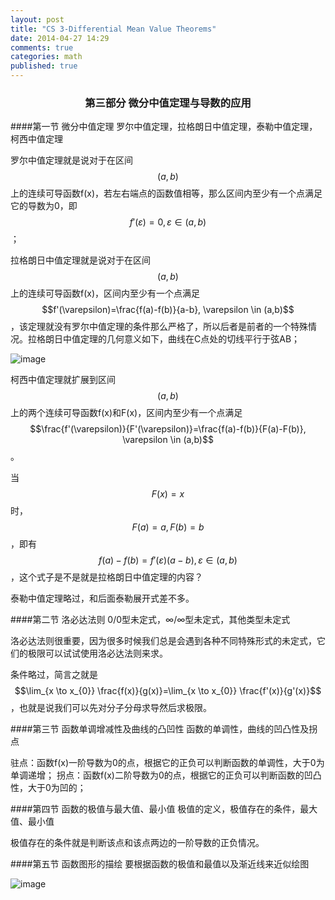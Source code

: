 ```yaml
---
layout: post
title: "CS 3-Differential Mean Value Theorems"
date: 2014-04-27 14:29
comments: true
categories: math
published: true
---
```

### <center>第三部分 微分中值定理与导数的应用 </center>

####第一节 微分中值定理
罗尔中值定理，拉格朗日中值定理，泰勒中值定理，柯西中值定理

罗尔中值定理就是说对于在区间$$(a,b)$$上的连续可导函数f(x)，若左右端点的函数值相等，那么区间内至少有一个点满足它的导数为0，即$$f'(\varepsilon)=0, \varepsilon \in (a,b)$$；

拉格朗日中值定理就是说对于在区间$$(a,b)$$上的连续可导函数f(x)，区间内至少有一个点满足$$f'(\varepsilon)=\frac{f(a)-f(b)}{a-b}, \varepsilon \in (a,b)$$，该定理就没有罗尔中值定理的条件那么严格了，所以后者是前者的一个特殊情况。拉格朗日中值定理的几何意义如下，曲线在C点处的切线平行于弦AB；

![image][10]

柯西中值定理就扩展到区间$$(a,b)$$上的两个连续可导函数f(x)和F(x)，区间内至少有一个点满足$$\frac{f'(\varepsilon)}{F'(\varepsilon)}=\frac{f(a)-f(b)}{F(a)-F(b)}, \varepsilon \in (a,b)$$。

当$$F(x)=x$$时，$$F(a)=a,F(b)=b$$，即有$$f(a)-f(b)=f'(\varepsilon)(a-b), \varepsilon \in (a,b)$$，这个式子是不是就是拉格朗日中值定理的内容？

泰勒中值定理略过，和后面泰勒展开式差不多。

####第二节 洛必达法则
0/0型未定式，∞/∞型未定式，其他类型未定式

洛必达法则很重要，因为很多时候我们总是会遇到各种不同特殊形式的未定式，它们的极限可以试试使用洛必达法则来求。

条件略过，简言之就是$$\lim_{x \to x_{0}} \frac{f(x)}{g(x)}=\lim_{x \to x_{0}} \frac{f'(x)}{g'(x)}$$，也就是说我们可以先对分子分母求导然后求极限。

####第三节 函数单调增减性及曲线的凸凹性
函数的单调性，曲线的凹凸性及拐点

驻点：函数f(x)一阶导数为0的点，根据它的正负可以判断函数的单调性，大于0为单调递增；
拐点：函数f(x)二阶导数为0的点，根据它的正负可以判断函数的凹凸性，大于0为凹的；

####第四节 函数的极值与最大值、最小值
极值的定义，极值存在的条件，最大值、最小值

极值存在的条件就是判断该点和该点两边的一阶导数的正负情况。

####第五节 函数图形的描绘
要根据函数的极值和最值以及渐近线来近似绘图

![image][11]



  [1]: http://hujiaweibujidao.github.io/images/math/elementalfuns.png
  [2]: http://hujiaweibujidao.github.io/images/math/elementalfuns.png
  [3]: http://hujiaweibujidao.github.io/images/math/fun_limit.png
  [4]: http://hujiaweibujidao.github.io/images/math/funlimit_meaning.png
  [5]: http://hujiaweibujidao.github.io/images/math/sinxoverx.png
  [6]: http://hujiaweibujidao.github.io/images/math/deviration_meaning.png
  [7]: http://hujiaweibujidao.github.io/images/math/deviration.png
  [8]: http://hujiaweibujidao.github.io/images/math/weifen.png
  [9]: http://hujiaweibujidao.github.io/images/math/weifen_meaning.png
  [10]: http://hujiaweibujidao.github.io/images/math/langrant.png
  [11]: http://hujiaweibujidao.github.io/images/math/fun_figure.png
  [12]: http://hujiaweibujidao.github.io/images/math/dingjifen.png
  [13]: http://hujiaweibujidao.github.io/images/math/jifen_midvalue.png
  [14]: http://hujiaweibujidao.github.io/images/math/dingjifen_area.png
  [15]: http://hujiaweibujidao.github.io/images/math/infty_round.png
  [16]: http://hujiaweibujidao.github.io/images/math/tylor_serials.png
  [17]: http://hujiaweibujidao.github.io/images/math/miseries1.png
  [18]: http://hujiaweibujidao.github.io/images/math/miseries2.png
  [19]: http://hujiaweibujidao.github.io/images/math/ex.png
  [20]: http://hujiaweibujidao.github.io/images/math/common_series.png
  [21]: http://hujiaweibujidao.github.io/images/math/tiaohe_series.png
  [22]: http://hujiaweibujidao.github.io/images/math/xuanzhuanti.png
  [23]: http://hujiaweibujidao.github.io/images/math/fangxiangjiao1.png
  [24]: http://hujiaweibujidao.github.io/images/math/fangxiangjiao2.png
  [25]: http://hujiaweibujidao.github.io/images/math/touying1.png
  [26]: http://hujiaweibujidao.github.io/images/math/touying2.png
  [27]: http://hujiaweibujidao.github.io/images/math/shuliangji1.png
  [28]: http://hujiaweibujidao.github.io/images/math/shuliangji2.png
  [29]: http://hujiaweibujidao.github.io/images/math/line1.png
  [30]: http://hujiaweibujidao.github.io/images/math/line2.png
  [31]: http://hujiaweibujidao.github.io/images/math/lineangle.png
  [32]: http://hujiaweibujidao.github.io/images/math/linespaceangle.png
  [33]: http://hujiaweibujidao.github.io/images/math/space1.png
  [34]: http://hujiaweibujidao.github.io/images/math/space2.png
  [35]: http://hujiaweibujidao.github.io/images/math/spaceline1.png
  [36]: http://hujiaweibujidao.github.io/images/math/spaceline2.png
  [37]: http://hujiaweibujidao.github.io/images/math/spaceangle.png
  [38]: http://hujiaweibujidao.github.io/images/math/qumian.png
  [39]: http://hujiaweibujidao.github.io/images/math/xuanzhuanqumian.png
  [40]: http://hujiaweibujidao.github.io/images/math/zhumian.png
  [41]: http://hujiaweibujidao.github.io/images/math/space1.png
  [42]: http://hujiaweibujidao.github.io/images/math/space2.png
  [43]: http://hujiaweibujidao.github.io/images/math/piandaoshu.png
  [44]: http://hujiaweibujidao.github.io/images/math/gaojipiandaoshu.png
  [45]: http://hujiaweibujidao.github.io/images/math/quanweifen.png
  [46]: http://hujiaweibujidao.github.io/images/math/chainrule.png
  [47]: http://hujiaweibujidao.github.io/images/math/chainrulefig.png
  [48]: http://hujiaweibujidao.github.io/images/math/yinfun1.png
  [49]: http://hujiaweibujidao.github.io/images/math/yinfun2.png
  [50]: http://hujiaweibujidao.github.io/images/math/yinfun3.png
  [51]: http://hujiaweibujidao.github.io/images/math/yinfun4.png
  [52]: http://hujiaweibujidao.github.io/images/math/yinfun5.png
  [53]: http://hujiaweibujidao.github.io/images/math/spaceline_qiexian.png
  [54]: http://hujiaweibujidao.github.io/images/math/lagerang1.png
  [55]: http://hujiaweibujidao.github.io/images/math/lagerang2.png
  [56]: http://hujiaweibujidao.github.io/images/math/tidu1.png
  [57]: http://hujiaweibujidao.github.io/images/math/tidu2.png
  [58]: http://hujiaweibujidao.github.io/images/math/tidu3.png
  [59]: http://hujiaweibujidao.github.io/images/math/tidu4.png
  [60]: http://hujiaweibujidao.github.io/images/math/tidu5.png
  [61]: http://hujiaweibujidao.github.io/images/math/tidu6.png
  [62]: http://hujiaweibujidao.github.io/images/math/tidu7.png
  [63]: http://hujiaweibujidao.github.io/images/math/fangxiangdaoshu1.png
  [64]: http://hujiaweibujidao.github.io/images/math/fangxiangdaoshu2.png
  [65]: http://hujiaweibujidao.github.io/images/math/erchongjifen.png
  [66]: http://hujiaweibujidao.github.io/images/math/erchongjifen2.png
  [67]: http://hujiaweibujidao.github.io/images/math/erchongjifen3.png
  [68]: http://hujiaweibujidao.github.io/images/math/erchongjifen4.png
  [69]: http://hujiaweibujidao.github.io/images/math/chuzhi.png
  [70]: http://hujiaweibujidao.github.io/images/math/fenlibianliang1.png
  [71]: http://hujiaweibujidao.github.io/images/math/fenlibianliang2.png
  [72]: http://hujiaweibujidao.github.io/images/math/qici1.png
  [73]: http://hujiaweibujidao.github.io/images/math/qici2.png
  [74]: http://hujiaweibujidao.github.io/images/math/qici3.png
  [75]: http://hujiaweibujidao.github.io/images/math/xianxing1.png
  [76]: http://hujiaweibujidao.github.io/images/math/xianxing2.png
  [77]: http://hujiaweibujidao.github.io/images/math/xianxing3.png
  [78]: http://hujiaweibujidao.github.io/images/math/xianxing4.png
  [79]: http://hujiaweibujidao.github.io/images/math/bonuli1.png
  [80]: http://hujiaweibujidao.github.io/images/math/bonuli2.png
  [81]: http://hujiaweibujidao.github.io/images/math/bonuli3.png
  
  